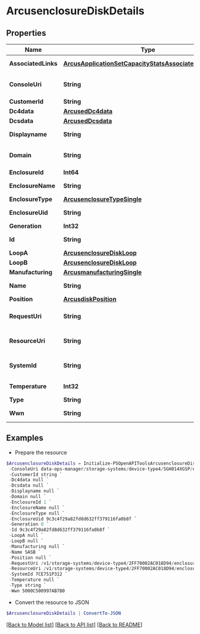 # ArcusenclosureDiskDetails
## Properties

Name | Type | Description | Notes
------------ | ------------- | ------------- | -------------
**AssociatedLinks** | [**ArcusApplicationSetCapacityStatsAssociatedLinksInner[]**](ArcusApplicationSetCapacityStatsAssociatedLinksInner.md) | Associated Links Details | [optional] 
**ConsoleUri** | **String** | consoleUri for detailed storage object | [optional] 
**CustomerId** | **String** | customerId | [optional] 
**Dc4data** | [**ArcusedDc4data**](ArcusedDc4data.md) |  | [optional] 
**Dcsdata** | [**ArcusedDcsdata**](ArcusedDcsdata.md) |  | [optional] 
**Displayname** | **String** | Enclosure Display name | [optional] 
**Domain** | **String** | Domain that the resource belongs to | [optional] 
**EnclosureId** | **Int64** |  | [optional] 
**EnclosureName** | **String** | Name of the enclosure | [optional] 
**EnclosureType** | [**ArcusenclosureTypeSingle**](ArcusenclosureTypeSingle.md) |  | [optional] 
**EnclosureUid** | **String** | Parent UID of the resource. | [optional] 
**Generation** | **Int32** | generation | [optional] 
**Id** | **String** | Unique Identifier of the resource. | [optional] 
**LoopA** | [**ArcusenclosureDiskLoop**](ArcusenclosureDiskLoop.md) |  | [optional] 
**LoopB** | [**ArcusenclosureDiskLoop**](ArcusenclosureDiskLoop.md) |  | [optional] 
**Manufacturing** | [**ArcusmanufacturingSingle**](ArcusmanufacturingSingle.md) |  | [optional] 
**Name** | **String** | Name of the resource. | [optional] 
**Position** | [**ArcusdiskPosition**](ArcusdiskPosition.md) |  | [optional] 
**RequestUri** | **String** | resourceUri for detailed enclosure object | [optional] 
**ResourceUri** | **String** | resourceUri for detailed enclosure object | [optional] 
**SystemId** | **String** | SystemUid/Serial Number  of the array. | [optional] 
**Temperature** | **Int32** | temperature of the resource part | [optional] 
**Type** | **String** | type | [optional] 
**Wwn** | **String** | WWN of the resource. | [optional] 

## Examples

- Prepare the resource
```powershell
$ArcusenclosureDiskDetails = Initialize-PSOpenAPIToolsArcusenclosureDiskDetails  -AssociatedLinks [{&quot;resourceUri&quot;:&quot;/v1/storage-systems/device-type4/2FF70002AC01F0FF&quot;,&quot;type&quot;:&quot;systems&quot;},{&quot;resourceUri&quot;:&quot;/v1/storage-systems/device-type4/2FF70002AC01F0FF/enclosures/9c3c4f29a82fd8d632ff379116fa0b8f&quot;,&quot;type&quot;:&quot;enclosures&quot;}] `
 -ConsoleUri data-ops-manager/storage-systems/device-type4/SGH014XGSP/enclosures/9c3c4f29a82fd8d632ff379116fa0b8f/enclosure-disks/8621946048c1cb24bdfc57e9b3b460ac `
 -CustomerId string `
 -Dc4data null `
 -Dcsdata null `
 -Displayname null `
 -Domain null `
 -EnclosureId 1 `
 -EnclosureName null `
 -EnclosureType null `
 -EnclosureUid 9c3c4f29a82fd8d632ff379116fa0b8f `
 -Generation 0 `
 -Id 9c3c4f29a82fd8d632ff379116fa0b8f `
 -LoopA null `
 -LoopB null `
 -Manufacturing null `
 -Name SASB `
 -Position null `
 -RequestUri /v1/storage-systems/device-type4/2FF70002AC018D94/enclosures/9c3c4f29a82fd8d632ff379116fa0b8f/enclosure-disks/8621946048c1cb24bdfc57e9b3b460ac `
 -ResourceUri /v1/storage-systems/device-type4/2FF70002AC018D94/enclosures/9c3c4f29a82fd8d632ff379116fa0b8f/enclosure-disks/8621946048c1cb24bdfc57e9b3b460ac `
 -SystemId 7CE751P312 `
 -Temperature null `
 -Type string `
 -Wwn 5000C500997AB7B0
```

- Convert the resource to JSON
```powershell
$ArcusenclosureDiskDetails | ConvertTo-JSON
```

[[Back to Model list]](../README.md#documentation-for-models) [[Back to API list]](../README.md#documentation-for-api-endpoints) [[Back to README]](../README.md)

